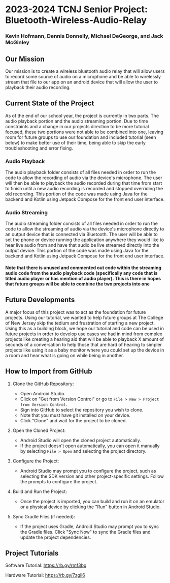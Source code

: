 # 2023-2024 TCNJ Senior Project: Bluetooth-Wireless-Audio-Relay
### Kevin Hofmann, Dennis Donnelly, Michael DeGeorge, and Jack McGinley

## Our Mission
Our mission is to create a wireless bluetooth audio relay that will allow users to record some source of audio on a microphone and be able to wirelessly stream that file to our app on an android device that will allow the user to playback their audio recording.

## Current State of the Project
As of the end of our school year, the project is currently in two parts. The audio playback portion and the audio streaming portion. Due to time constraints and a change in our projects direction to be more tutorial focused, these two portions were not able to be combined into one, leaving room for future groups to use our foundation and included tutorial (seen below) to make better use of their time, being able to skip the early troubleshooting and error fixing.
### Audio Playback
The audio playback folder consists of all files needed in order to run the code to allow the recording of audio via the device's microphone. The user will then be able to playback the audio recorded during that time from start to finish until a new audio recording is recorded and stopped overriding the old recording. This portion of the code was made using Java for the backend and Kotlin using Jetpack Compose for the front end user interface.
### Audio Streaming
The audio streaming folder consists of all files needed in order to run the code to allow the streaming of audio via the device's microphone directly to an output device that is connected via Bluetooth. The user will be able to set the phone or device running the application anywhere they would like to hear live audio from and have that audio be live streamed directly into the output device. This portion of the code was made using Java for the backend and Kotlin using Jetpack Compose for the front end user interface.
#### Note that there is unused and commented out code within the streaming audio code from the audio playback code (specifically any code that is titled audio player or has mention of audio player). This is there in hopes that future groups will be able to combine the two projects into one

## Future Developments
A major focus of this project was to act as the foundation for future projects. Using our tutorial, we wanted to help future groups at The College of New Jersey skip the tedium and frustration of starting a new project. Using this as a building block, we hope our tutorial and code can be used in future projects in order to develop use cases we had in mind from complex projects like creating a hearing aid that will be able to playback X amount of seconds of a conversation to help those that are hard of hearing to simpler projects like using it as a baby monitor where you could set up the device in a room and hear what is going on while being in another.

## How to Import from GitHub
1. Clone the GitHub Repository:
   - Open Android Studio.
   - Click on "Get from Version Control" or go to `File > New > Project from Version Control`.
   - Sign into GitHub to select the repository you wish to clone.
   - Note that you must have git installed on your device.
   - Click "Clone" and wait for the project to be cloned.

2. Open the Cloned Project:
   - Android Studio will open the cloned project automatically.
   - If the project doesn't open automatically, you can open it manually by selecting `File > Open` and selecting the project directory.

3. Configure the Project:
   - Android Studio may prompt you to configure the project, such as selecting the SDK version and other project-specific settings. Follow the prompts to configure the project.

4. Build and Run the Project:
   - Once the project is imported, you can build and run it on an emulator or a physical device by clicking the "Run" button in Android Studio.

5. Sync Gradle Files (if needed):
   - If the project uses Gradle, Android Studio may prompt you to sync the Gradle files. Click "Sync Now" to sync the Gradle files and update the project dependencies.

## Project Tutorials
Software Tutorial: https://rb.gy/rmf3bg

Hardware Tutorial: https://rb.gy/7zgii6
